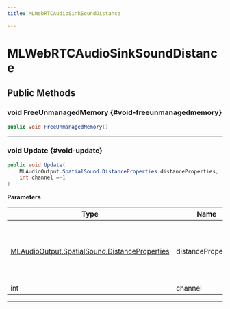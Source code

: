 ```yaml
---
title: MLWebRTCAudioSinkSoundDistance

---
```


# MLWebRTCAudioSinkSoundDistance










## Public Methods

### void FreeUnmanagedMemory {#void-freeunmanagedmemory}

```csharp
public void FreeUnmanagedMemory()
```






-----------

### void Update {#void-update}

```csharp
public void Update(
    MLAudioOutput.SpatialSound.DistanceProperties distanceProperties,
    int channel =-1
)
```


**Parameters**

| Type | Name  | Description  | 
|--|--|--|
| [MLAudioOutput.SpatialSound.DistanceProperties](/versioned_docs/version-03-Jan-2023/unity-api/api/UnityEngine.XR.MagicLeap/MLAudioOutput/SpatialSound/UnityEngine.XR.MagicLeap.MLAudioOutput.SpatialSound.DistanceProperties.md) |distanceProperties|Properties specifying the distance response of a spatial sound. |
| int |channel||






-----------

